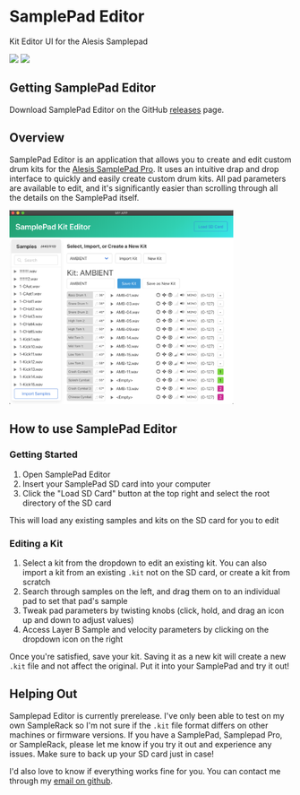 # SamplePad Editor
Kit Editor UI for the Alesis Samplepad

![](https://img.shields.io/github/v/release/lesserchance/samplepad-editor?include_prereleases)
![](https://img.shields.io/github/downloads/lesserchance/samplepad-editor/total)

## Getting SamplePad Editor
Download SamplePad Editor on the GitHub [releases](https://github.com/LesserChance/samplepad-editor/releases) page.

## Overview
SamplePad Editor is an application that allows you to create and edit custom drum kits for the [Alesis SamplePad Pro](https://www.alesis.com/products/view2/samplepad-pro). It uses an intuitive drap and drop interface to quickly and easily create custom drum kits. All pad parameters are available to edit, and it's significantly easier than scrolling through all the details on the SamplePad itself.

<img src="https://raw.githubusercontent.com/LesserChance/samplepad-editor/master/docs/SamplePad%20Kit%20Editor%20v1.png" alt="v.1 screenshot" width="400">

## How to use SamplePad Editor
### Getting Started
1. Open SamplePad Editor
1. Insert your SamplePad SD card into your computer
1. Click the "Load SD Card" button at the top right and select the root directory of the SD card

This will load any existing samples and kits on the SD card for you to edit

### Editing a Kit
1. Select a kit from the dropdown to edit an existing kit. You can also import a kit from an existing `.kit` not on the SD card, or create a kit from scratch
1. Search through samples on the left, and drag them on to an individual pad to set that pad's sample
1. Tweak pad parameters by twisting knobs (click, hold, and drag an icon up and down to adjust values)
1. Access Layer B Sample and velocity parameters by clicking on the dropdown icon on the right

Once you're satisfied, save your kit. Saving it as a new kit will create a new `.kit` file and not affect the original. Put it into your SamplePad and try it out!

## Helping Out
Samplepad Editor is currently prerelease. I've only been able to test on my own SampleRack so I'm not sure if the `.kit` file format differs on other machines or firmware versions. If you have a SamplePad, Samplepad Pro, or SampleRack, please let me know if you try it out and experience any issues. Make sure to back up your SD card just in case!

I'd also love to know if everything works fine for you. You can contact me through my [email on github](https://github.com/LesserChance). 
